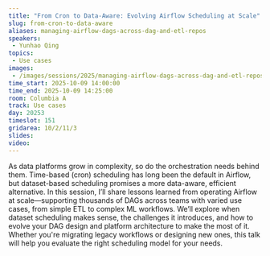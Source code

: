 ```yaml
---
title: "From Cron to Data-Aware: Evolving Airflow Scheduling at Scale"
slug: from-cron-to-data-aware
aliases: managing-airflow-dags-across-dag-and-etl-repos
speakers:
 - Yunhao Qing
topics:
 - Use cases
images:
 - /images/sessions/2025/managing-airflow-dags-across-dag-and-etl-repos.png
time_start: 2025-10-09 14:00:00
time_end: 2025-10-09 14:25:00
room: Columbia A
track: Use cases
day: 20253
timeslot: 151
gridarea: 10/2/11/3
slides:
video:
---
```


As data platforms grow in complexity, so do the orchestration needs behind them. Time-based (cron) scheduling has long been the default in Airflow, but dataset-based scheduling promises a more data-aware, efficient alternative. In this session, I’ll share lessons learned from operating Airflow at scale—supporting thousands of DAGs across teams with varied use cases, from simple ETL to complex ML workflows. We’ll explore when dataset scheduling makes sense, the challenges it introduces, and how to evolve your DAG design and platform architecture to make the most of it. Whether you're migrating legacy workflows or designing new ones, this talk will help you evaluate the right scheduling model for your needs.